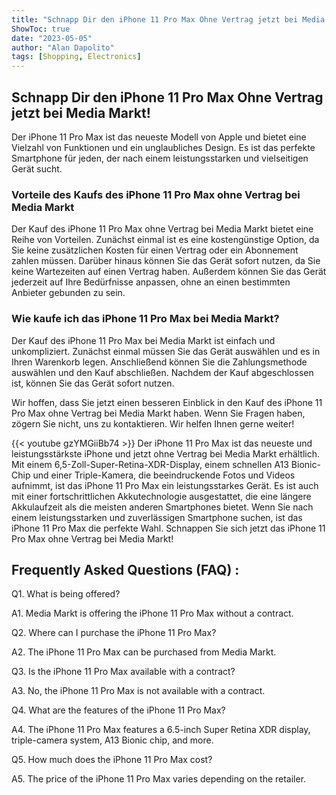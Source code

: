 ```yaml
---
title: "Schnapp Dir den iPhone 11 Pro Max Ohne Vertrag jetzt bei Media Markt!"
ShowToc: true 
date: "2023-05-05"
author: "Alan Dapolito" 
tags: [Shopping, Electronics]
---
```

## Schnapp Dir den iPhone 11 Pro Max Ohne Vertrag jetzt bei Media Markt!

Der iPhone 11 Pro Max ist das neueste Modell von Apple und bietet eine Vielzahl von Funktionen und ein unglaubliches Design. Es ist das perfekte Smartphone für jeden, der nach einem leistungsstarken und vielseitigen Gerät sucht.

### Vorteile des Kaufs des iPhone 11 Pro Max ohne Vertrag bei Media Markt

Der Kauf des iPhone 11 Pro Max ohne Vertrag bei Media Markt bietet eine Reihe von Vorteilen. Zunächst einmal ist es eine kostengünstige Option, da Sie keine zusätzlichen Kosten für einen Vertrag oder ein Abonnement zahlen müssen. Darüber hinaus können Sie das Gerät sofort nutzen, da Sie keine Wartezeiten auf einen Vertrag haben. Außerdem können Sie das Gerät jederzeit auf Ihre Bedürfnisse anpassen, ohne an einen bestimmten Anbieter gebunden zu sein.

### Wie kaufe ich das iPhone 11 Pro Max bei Media Markt?

Der Kauf des iPhone 11 Pro Max bei Media Markt ist einfach und unkompliziert. Zunächst einmal müssen Sie das Gerät auswählen und es in Ihren Warenkorb legen. Anschließend können Sie die Zahlungsmethode auswählen und den Kauf abschließen. Nachdem der Kauf abgeschlossen ist, können Sie das Gerät sofort nutzen.

Wir hoffen, dass Sie jetzt einen besseren Einblick in den Kauf des iPhone 11 Pro Max ohne Vertrag bei Media Markt haben. Wenn Sie Fragen haben, zögern Sie nicht, uns zu kontaktieren. Wir helfen Ihnen gerne weiter!

{{< youtube gzYMGiiBb74 >}} 
Der iPhone 11 Pro Max ist das neueste und leistungsstärkste iPhone und jetzt ohne Vertrag bei Media Markt erhältlich. Mit einem 6,5-Zoll-Super-Retina-XDR-Display, einem schnellen A13 Bionic-Chip und einer Triple-Kamera, die beeindruckende Fotos und Videos aufnimmt, ist das iPhone 11 Pro Max ein leistungsstarkes Gerät. Es ist auch mit einer fortschrittlichen Akkutechnologie ausgestattet, die eine längere Akkulaufzeit als die meisten anderen Smartphones bietet. Wenn Sie nach einem leistungsstarken und zuverlässigen Smartphone suchen, ist das iPhone 11 Pro Max die perfekte Wahl. Schnappen Sie sich jetzt das iPhone 11 Pro Max ohne Vertrag bei Media Markt!

## Frequently Asked Questions (FAQ) :
Q1. What is being offered?

A1. Media Markt is offering the iPhone 11 Pro Max without a contract.

Q2. Where can I purchase the iPhone 11 Pro Max?

A2. The iPhone 11 Pro Max can be purchased from Media Markt.

Q3. Is the iPhone 11 Pro Max available with a contract?

A3. No, the iPhone 11 Pro Max is not available with a contract.

Q4. What are the features of the iPhone 11 Pro Max?

A4. The iPhone 11 Pro Max features a 6.5-inch Super Retina XDR display, triple-camera system, A13 Bionic chip, and more.

Q5. How much does the iPhone 11 Pro Max cost?

A5. The price of the iPhone 11 Pro Max varies depending on the retailer.


